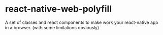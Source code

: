 # react-native-web-polyfill
A set of classes and react components to make work your react-native app in a browser. (with some limitations obviously)
